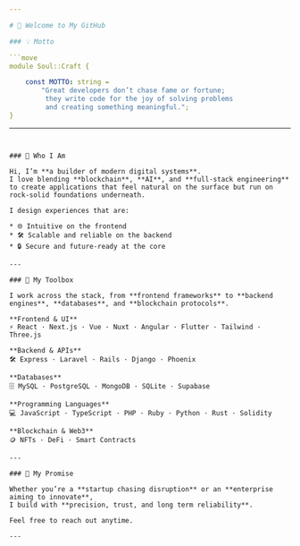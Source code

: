 ```yaml
---

# 👋 Welcome to My GitHub

### 💡 Motto

```move
module Soul::Craft {

    const MOTTO: string =
        "Great developers don’t chase fame or fortune;  
         they write code for the joy of solving problems  
         and creating something meaningful.";
}
```

---
```


### 🚀 Who I Am

Hi, I’m **a builder of modern digital systems**.
I love blending **blockchain**, **AI**, and **full-stack engineering** to create applications that feel natural on the surface but run on rock-solid foundations underneath.

I design experiences that are:

* 🌐 Intuitive on the frontend
* 🛠️ Scalable and reliable on the backend
* 🔒 Secure and future-ready at the core

---

### 🧰 My Toolbox

I work across the stack, from **frontend frameworks** to **backend engines**, **databases**, and **blockchain protocols**.

**Frontend & UI**
⚡ React · Next.js · Vue · Nuxt · Angular · Flutter · Tailwind · Three.js

**Backend & APIs**
🛠️ Express · Laravel · Rails · Django · Phoenix

**Databases**
🗄️ MySQL · PostgreSQL · MongoDB · SQLite · Supabase

**Programming Languages**
💻 JavaScript · TypeScript · PHP · Ruby · Python · Rust · Solidity

**Blockchain & Web3**
🪙 NFTs · DeFi · Smart Contracts

---

### 🌟 My Promise

Whether you’re a **startup chasing disruption** or an **enterprise aiming to innovate**,
I build with **precision, trust, and long term reliability**.

Feel free to reach out anytime.

---
